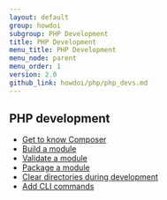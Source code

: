 ```yaml
---
layout: default
group: howdoi
subgroup: PHP Development
title: PHP Development
menu_title: PHP Development
menu_node: parent
menu_order: 1
version: 2.0
github_link: howdoi/php/php_devs.md
---
```


## PHP development
*	<a href="{{page.baseurl}}extension-dev-guide/build/composer-integration.html">Get to know Composer</a>
*	<a href="{{page.baseurl}}extension-dev-guide/build.html">Build a module</a>
*	<a href="{{page.baseurl}}extension-dev-guide/validate/validate.html">Validate a module</a>
*	<a href="{{page.baseurl}}extension-dev-guide/package/package_module.html">Package a module</a>
*	<a href="{{page.baseurl}}howdoi/php/php_clear-dirs.html">Clear directories during development</a>
*	<a href="{{page.baseurl}}extension-dev-guide/cli-cmds/cli-add.html">Add CLI commands</a>
